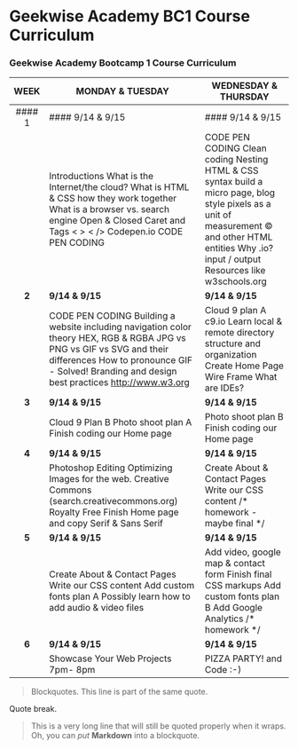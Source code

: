 # Geekwise Academy BC1 Course Curriculum
### Geekwise Academy Bootcamp 1 Course Curriculum

| WEEK        | MONDAY & TUESDAY        | WEDNESDAY & THURSDAY    |
| :----: |----| ----|
| #### 1    | #### 9/14 & 9/15    | #### 9/14 & 9/15    |
|      | Introductions What is the Internet/the cloud? What is HTML & CSS how they work together What is a browser vs. search engine Open & Closed Caret and Tags < > < /> Codepen.io CODE PEN CODING      |    CODE PEN CODING Clean coding Nesting HTML & CSS syntax  build a micro page, blog style pixels as a unit of measurement &copy; and other HTML entities Why .io? input / output Resources like w3schools.org |
| **2**    | **9/14 & 9/15**    | **9/14 & 9/15**    |
|      | CODE PEN CODING Building a website including navigation color theory HEX, RGB & RGBA JPG vs PNG vs GIF vs SVG and their differences How to pronounce GIF -  Solved! Branding and design best practices http://www.w3.org      |    Cloud 9 plan A c9.io Learn local & remote directory structure and organization  Create Home Page Wire Frame What are IDEs? <!-- homework --> |
| **3**    | **9/14 & 9/15**    | **9/14 & 9/15**    |
|      | Cloud 9 Plan B Photo shoot plan A Finish coding our Home page    | Photo shoot plan B <!-- homework --> Finish coding our Home page    |
| **4**    | **9/14 & 9/15**    | **9/14 & 9/15**    |
|      | Photoshop Editing Optimizing Images for the web. Creative Commons (search.creativecommons.org) Royalty Free  Finish Home page and copy Serif & Sans Serif    | Create About & Contact Pages Write our CSS content /* homework - maybe final */    |
| **5**    | **9/14 & 9/15**    | **9/14 & 9/15**    |
|      | Create About & Contact Pages Write our CSS content Add custom fonts plan A Possibly learn how to add audio & video files      | Add video, google map & contact form Finish final CSS markups Add custom fonts plan B Add Google Analytics /* homework */ |
| **6**    | **9/14 & 9/15**    | **9/14 & 9/15**    |
|      | Showcase Your Web Projects 7pm- 8pm      | PIZZA PARTY! and Code :-) |


> Blockquotes.
> This line is part of the same quote.

Quote break.

> This is a very long line that will still be quoted properly when it wraps. Oh, you can *put* **Markdown** into a blockquote. 


